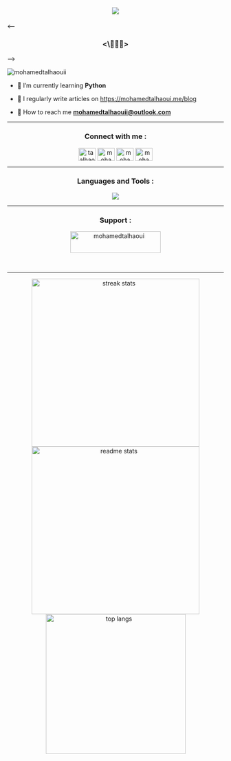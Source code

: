 <h1 align="center">
    <img src="https://readme-typing-svg.herokuapp.com/?font=Righteous&size=35&center=true&vCenter=true&width=500&height=70&duration=4000&lines=Hi+There!+👋;+I'm+Mohamed+Talhaoui!;" />
</h1>
<-- <h3 align="center"><\🧑🏻‍💻></h3>-->

<p align="left"> <img src="https://komarev.com/ghpvc/?username=mohamedtalhaouii&label=Profile%20views&color=0e75b6&style=flat" alt="mohamedtalhaouii" /> </p>

- 🐍 I’m currently learning **Python**

- 📝 I regularly write articles on https://mohamedtalhaoui.me/blog

- 📨 How to reach me **mohamedtalhaouii@outlook.com**


<hr>

<h3 align="center">Connect with me :</h3>
<p align="center">
<a href="https://twitter.com/taalhaoui" target="_blank"><img align="center" src="https://skillicons.dev/icons?i=twitter" alt="taalhaoui" height="30" width="40" /></a>
<a href="https://linkedin.com/in/mohamedtalhaoui" target="_blank"><img align="center" src="https://skillicons.dev/icons?i=linkedin" alt="mohamedtalhaoui" height="30" width="40" /></a>
<a href="https://fb.com/mohamedtalhaouiii" target="_blank"><img align="center" src="https://raw.githubusercontent.com/rahuldkjain/github-profile-readme-generator/master/src/images/icons/Social/facebook.svg" alt="mohamedtalhaouiii" height="30" width="40" /></a>
<a href="https://instagram.com/mohamedtalhaouii" target="_blank"><img align="center" src="https://skillicons.dev/icons?i=instagram" alt="mohamedtalhaouii" height="30" width="40" /></a>
</p>

<hr>

<h3 align="center">Languages and Tools :</h3>
<div align="center">
    <img src="https://skillicons.dev/icons?i=html,css,javascript,figma,vscode,github,python,cpp&perline=8" />
</div>

<hr>
<h3 align="center">Support :</h3>
<p align="center"><a href="https://www.buymeacoffee.com/mohamedtalhaoui"> <img align="center" src="https://cdn.buymeacoffee.com/buttons/v2/default-yellow.png" height="50" width="210" alt="mohamedtalhaoui" /></a></p><br>
<hr>



<div align=center>
  <img width=390 src="https://github-readme-streak-stats-salesp07.vercel.app/?user=mohamedtalhaouii&count_private=true&theme=react&border_radius=10" alt="streak stats"/>
  <img width=390 src="https://github-readme-stats-salesp07.vercel.app/api?username=mohamedtalhaouii&count_private=true&show_icons=true&theme=react&rank_icon=github&border_radius=10" alt="readme stats" />
  <br/>
  <img width=325 align="center" src="https://github-readme-stats-salesp07.vercel.app/api/top-langs/?username=mohamedtalhaouii&hide=HTML&langs_count=8&layout=compact&theme=react&border_radius=10&size_weight=0.5&count_weight=0.5&exclude_repo=github-readme-stats" alt="top langs" />
</div>
